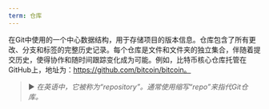 ```yaml
---
term: 仓库
---
```


在Git中使用的一个中心数据结构，用于存储项目的版本信息。仓库包含了所有更改、分支和标签的完整历史记录。每个仓库是文件和文件夹的独立集合，伴随着提交历史，使得协作和随时间跟踪变化成为可能。例如，比特币核心仓库托管在GitHub上，地址为：https://github.com/bitcoin/bitcoin。

> ► *在英语中，它被称为“repository”。通常使用缩写“repo”来指代Git仓库。*